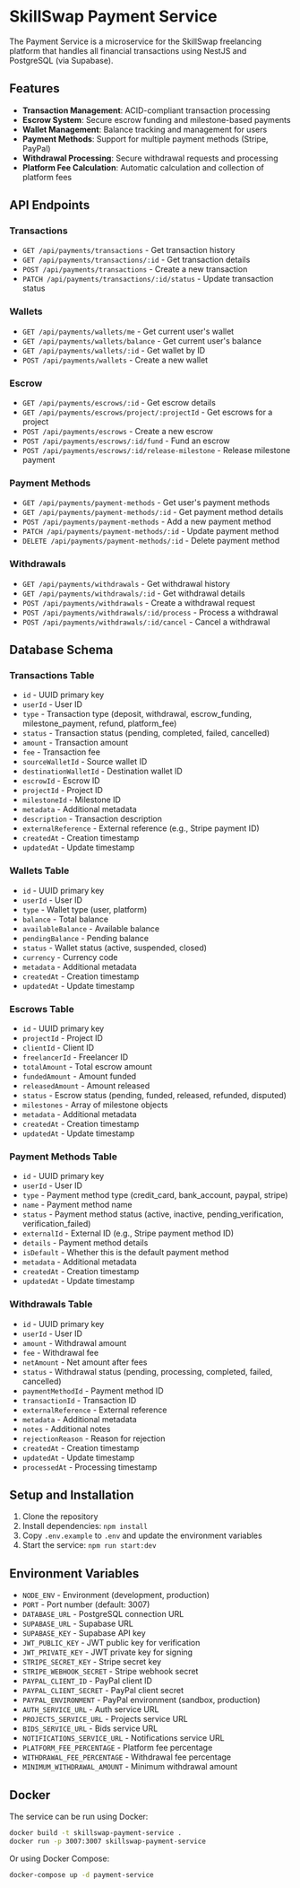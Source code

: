 # SkillSwap Payment Service

The Payment Service is a microservice for the SkillSwap freelancing platform that handles all financial transactions using NestJS and PostgreSQL (via Supabase).

## Features

- **Transaction Management**: ACID-compliant transaction processing
- **Escrow System**: Secure escrow funding and milestone-based payments
- **Wallet Management**: Balance tracking and management for users
- **Payment Methods**: Support for multiple payment methods (Stripe, PayPal)
- **Withdrawal Processing**: Secure withdrawal requests and processing
- **Platform Fee Calculation**: Automatic calculation and collection of platform fees

## API Endpoints

### Transactions

- `GET /api/payments/transactions` - Get transaction history
- `GET /api/payments/transactions/:id` - Get transaction details
- `POST /api/payments/transactions` - Create a new transaction
- `PATCH /api/payments/transactions/:id/status` - Update transaction status

### Wallets

- `GET /api/payments/wallets/me` - Get current user's wallet
- `GET /api/payments/wallets/balance` - Get current user's balance
- `GET /api/payments/wallets/:id` - Get wallet by ID
- `POST /api/payments/wallets` - Create a new wallet

### Escrow

- `GET /api/payments/escrows/:id` - Get escrow details
- `GET /api/payments/escrows/project/:projectId` - Get escrows for a project
- `POST /api/payments/escrows` - Create a new escrow
- `POST /api/payments/escrows/:id/fund` - Fund an escrow
- `POST /api/payments/escrows/:id/release-milestone` - Release milestone payment

### Payment Methods

- `GET /api/payments/payment-methods` - Get user's payment methods
- `GET /api/payments/payment-methods/:id` - Get payment method details
- `POST /api/payments/payment-methods` - Add a new payment method
- `PATCH /api/payments/payment-methods/:id` - Update payment method
- `DELETE /api/payments/payment-methods/:id` - Delete payment method

### Withdrawals

- `GET /api/payments/withdrawals` - Get withdrawal history
- `GET /api/payments/withdrawals/:id` - Get withdrawal details
- `POST /api/payments/withdrawals` - Create a withdrawal request
- `POST /api/payments/withdrawals/:id/process` - Process a withdrawal
- `POST /api/payments/withdrawals/:id/cancel` - Cancel a withdrawal

## Database Schema

### Transactions Table

- `id` - UUID primary key
- `userId` - User ID
- `type` - Transaction type (deposit, withdrawal, escrow_funding, milestone_payment, refund, platform_fee)
- `status` - Transaction status (pending, completed, failed, cancelled)
- `amount` - Transaction amount
- `fee` - Transaction fee
- `sourceWalletId` - Source wallet ID
- `destinationWalletId` - Destination wallet ID
- `escrowId` - Escrow ID
- `projectId` - Project ID
- `milestoneId` - Milestone ID
- `metadata` - Additional metadata
- `description` - Transaction description
- `externalReference` - External reference (e.g., Stripe payment ID)
- `createdAt` - Creation timestamp
- `updatedAt` - Update timestamp

### Wallets Table

- `id` - UUID primary key
- `userId` - User ID
- `type` - Wallet type (user, platform)
- `balance` - Total balance
- `availableBalance` - Available balance
- `pendingBalance` - Pending balance
- `status` - Wallet status (active, suspended, closed)
- `currency` - Currency code
- `metadata` - Additional metadata
- `createdAt` - Creation timestamp
- `updatedAt` - Update timestamp

### Escrows Table

- `id` - UUID primary key
- `projectId` - Project ID
- `clientId` - Client ID
- `freelancerId` - Freelancer ID
- `totalAmount` - Total escrow amount
- `fundedAmount` - Amount funded
- `releasedAmount` - Amount released
- `status` - Escrow status (pending, funded, released, refunded, disputed)
- `milestones` - Array of milestone objects
- `metadata` - Additional metadata
- `createdAt` - Creation timestamp
- `updatedAt` - Update timestamp

### Payment Methods Table

- `id` - UUID primary key
- `userId` - User ID
- `type` - Payment method type (credit_card, bank_account, paypal, stripe)
- `name` - Payment method name
- `status` - Payment method status (active, inactive, pending_verification, verification_failed)
- `externalId` - External ID (e.g., Stripe payment method ID)
- `details` - Payment method details
- `isDefault` - Whether this is the default payment method
- `metadata` - Additional metadata
- `createdAt` - Creation timestamp
- `updatedAt` - Update timestamp

### Withdrawals Table

- `id` - UUID primary key
- `userId` - User ID
- `amount` - Withdrawal amount
- `fee` - Withdrawal fee
- `netAmount` - Net amount after fees
- `status` - Withdrawal status (pending, processing, completed, failed, cancelled)
- `paymentMethodId` - Payment method ID
- `transactionId` - Transaction ID
- `externalReference` - External reference
- `metadata` - Additional metadata
- `notes` - Additional notes
- `rejectionReason` - Reason for rejection
- `createdAt` - Creation timestamp
- `updatedAt` - Update timestamp
- `processedAt` - Processing timestamp

## Setup and Installation

1. Clone the repository
2. Install dependencies: `npm install`
3. Copy `.env.example` to `.env` and update the environment variables
4. Start the service: `npm run start:dev`

## Environment Variables

- `NODE_ENV` - Environment (development, production)
- `PORT` - Port number (default: 3007)
- `DATABASE_URL` - PostgreSQL connection URL
- `SUPABASE_URL` - Supabase URL
- `SUPABASE_KEY` - Supabase API key
- `JWT_PUBLIC_KEY` - JWT public key for verification
- `JWT_PRIVATE_KEY` - JWT private key for signing
- `STRIPE_SECRET_KEY` - Stripe secret key
- `STRIPE_WEBHOOK_SECRET` - Stripe webhook secret
- `PAYPAL_CLIENT_ID` - PayPal client ID
- `PAYPAL_CLIENT_SECRET` - PayPal client secret
- `PAYPAL_ENVIRONMENT` - PayPal environment (sandbox, production)
- `AUTH_SERVICE_URL` - Auth service URL
- `PROJECTS_SERVICE_URL` - Projects service URL
- `BIDS_SERVICE_URL` - Bids service URL
- `NOTIFICATIONS_SERVICE_URL` - Notifications service URL
- `PLATFORM_FEE_PERCENTAGE` - Platform fee percentage
- `WITHDRAWAL_FEE_PERCENTAGE` - Withdrawal fee percentage
- `MINIMUM_WITHDRAWAL_AMOUNT` - Minimum withdrawal amount

## Docker

The service can be run using Docker:

```bash
docker build -t skillswap-payment-service .
docker run -p 3007:3007 skillswap-payment-service
```

Or using Docker Compose:

```bash
docker-compose up -d payment-service
```
